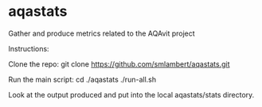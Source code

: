 # aqastats
Gather and produce metrics related to the AQAvit project

Instructions:

Clone the repo:
git clone https://github.com/smlambert/aqastats.git

Run the main script:
cd ./aqastats
./run-all.sh 

Look at the output produced and put into the local aqastats/stats directory. 
